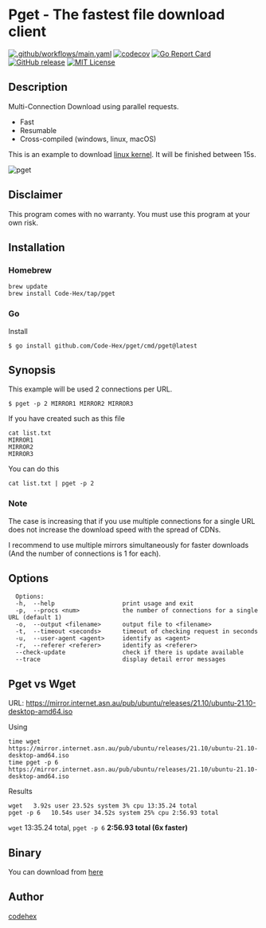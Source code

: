 Pget - The fastest file download client
=======

[![.github/workflows/main.yaml](https://github.com/Code-Hex/pget/actions/workflows/main.yaml/badge.svg)](https://github.com/Code-Hex/pget/actions/workflows/main.yaml)
[![codecov](https://codecov.io/gh/Code-Hex/pget/branch/master/graph/badge.svg?token=jUVGnY7ZlG)](undefined)
[![Go Report Card](https://goreportcard.com/badge/github.com/Code-Hex/pget)](https://goreportcard.com/report/github.com/Code-Hex/pget)
[![GitHub release](https://img.shields.io/github/release/Code-Hex/pget.svg)](https://github.com/Code-Hex/pget)
[![MIT License](http://img.shields.io/badge/license-MIT-blue.svg?style=flat)](LICENSE)
## Description

Multi-Connection Download using parallel requests.

- Fast
- Resumable
- Cross-compiled (windows, linux, macOS)

This is an example to download [linux kernel](https://www.kernel.org/). It will be finished between 15s.

![pget](https://user-images.githubusercontent.com/6500104/147878414-321c57ad-cff2-40f3-b2a4-12c30ff1363f.gif)


## Disclaimer

This program comes with no warranty. You must use this program at your own risk.

## Installation

### Homebrew

	brew update
	brew install Code-Hex/tap/pget

### Go

Install

    $ go install github.com/Code-Hex/pget/cmd/pget@latest

## Synopsis

This example will be used 2 connections per URL.

    $ pget -p 2 MIRROR1 MIRROR2 MIRROR3

If you have created such as this file

    cat list.txt
    MIRROR1
    MIRROR2
    MIRROR3

You can do this

    cat list.txt | pget -p 2

### Note

The case is increasing that if you use multiple connections for a single URL does not increase the download speed with the spread of CDNs.

I recommend to use multiple mirrors simultaneously for faster downloads (And the number of connections is 1 for each).

## Options

```
  Options:
  -h,  --help                   print usage and exit
  -p,  --procs <num>            the number of connections for a single URL (default 1)
  -o,  --output <filename>      output file to <filename>
  -t,  --timeout <seconds>      timeout of checking request in seconds
  -u,  --user-agent <agent>     identify as <agent>
  -r,  --referer <referer>      identify as <referer>
  --check-update                check if there is update available
  --trace                       display detail error messages
```

## Pget vs Wget

URL: https://mirror.internet.asn.au/pub/ubuntu/releases/21.10/ubuntu-21.10-desktop-amd64.iso

Using
```
time wget https://mirror.internet.asn.au/pub/ubuntu/releases/21.10/ubuntu-21.10-desktop-amd64.iso
time pget -p 6 https://mirror.internet.asn.au/pub/ubuntu/releases/21.10/ubuntu-21.10-desktop-amd64.iso
```
Results

```
wget   3.92s user 23.52s system 3% cpu 13:35.24 total
pget -p 6   10.54s user 34.52s system 25% cpu 2:56.93 total
```

`wget` 13:35.24 total, `pget -p 6` **2:56.93 total (6x faster)**

## Binary

You can download from [here](https://github.com/Code-Hex/pget/releases)

## Author

[codehex](https://twitter.com/CodeHex)
